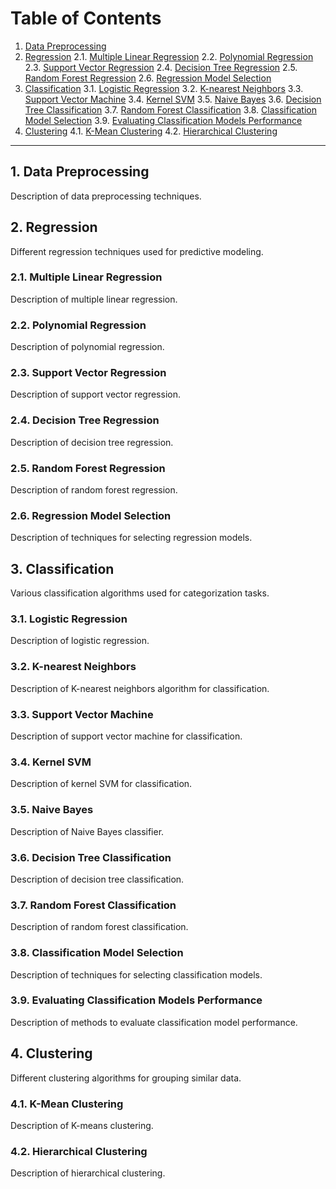 # Table of Contents

1. [Data Preprocessing](#data-preprocessing)
2. [Regression](#regression)
    2.1. [Multiple Linear Regression](#multiple-linear-regression)
    2.2. [Polynomial Regression](#polynomial-regression)
    2.3. [Support Vector Regression](#support-vector-regression)
    2.4. [Decision Tree Regression](#decision-tree-regression)
    2.5. [Random Forest Regression](#random-forest-regression)
    2.6. [Regression Model Selection](#regression-model-selection)
3. [Classification](#classification)
    3.1. [Logistic Regression](#logistic-regression)
    3.2. [K-nearest Neighbors](#k-nearest-neighbors)
    3.3. [Support Vector Machine](#support-vector-machine)
    3.4. [Kernel SVM](#kernel-svm)
    3.5. [Naive Bayes](#naive-bayes)
    3.6. [Decision Tree Classification](#decision-tree-classification)
    3.7. [Random Forest Classification](#random-forest-classification)
    3.8. [Classification Model Selection](#classification-model-selection)
    3.9. [Evaluating Classification Models Performance](#evaluating-classification-models-performance)
4. [Clustering](#clustering)
    4.1. [K-Mean Clustering](#k-mean-clustering)
    4.2. [Hierarchical Clustering](#hierarchical-clustering)

---

## 1. Data Preprocessing

Description of data preprocessing techniques.

## 2. Regression

Different regression techniques used for predictive modeling.

### 2.1. Multiple Linear Regression

Description of multiple linear regression.

### 2.2. Polynomial Regression

Description of polynomial regression.

### 2.3. Support Vector Regression

Description of support vector regression.

### 2.4. Decision Tree Regression

Description of decision tree regression.

### 2.5. Random Forest Regression

Description of random forest regression.

### 2.6. Regression Model Selection

Description of techniques for selecting regression models.

## 3. Classification

Various classification algorithms used for categorization tasks.

### 3.1. Logistic Regression

Description of logistic regression.

### 3.2. K-nearest Neighbors

Description of K-nearest neighbors algorithm for classification.

### 3.3. Support Vector Machine

Description of support vector machine for classification.

### 3.4. Kernel SVM

Description of kernel SVM for classification.

### 3.5. Naive Bayes

Description of Naive Bayes classifier.

### 3.6. Decision Tree Classification

Description of decision tree classification.

### 3.7. Random Forest Classification

Description of random forest classification.

### 3.8. Classification Model Selection

Description of techniques for selecting classification models.

### 3.9. Evaluating Classification Models Performance

Description of methods to evaluate classification model performance.

## 4. Clustering

Different clustering algorithms for grouping similar data.

### 4.1. K-Mean Clustering

Description of K-means clustering.

### 4.2. Hierarchical Clustering

Description of hierarchical clustering.

